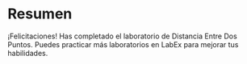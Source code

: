 # Resumen

¡Felicitaciones! Has completado el laboratorio de Distancia Entre Dos Puntos. Puedes practicar más laboratorios en LabEx para mejorar tus habilidades.

